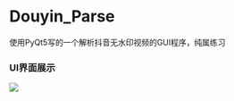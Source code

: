 # Douyin_Parse
使用PyQt5写的一个解析抖音无水印视频的GUI程序，纯属练习

### UI界面展示
![](https://github.com/yang2210670/Douyin_Parse/blob/master/source/dy1.png)
